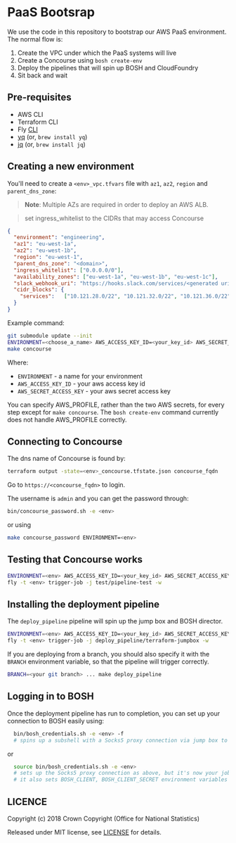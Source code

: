 # PaaS Bootsrap

We use the code in this repository to bootstrap our AWS PaaS environment. The normal flow is:

1. Create the VPC under which the PaaS systems will live
2. Create a Concourse using `bosh create-env`
3. Deploy the pipelines that will spin up BOSH and CloudFoundry
4. Sit back and wait

## Pre-requisites

- AWS CLI
- Terraform CLI
- Fly [CLI](https://concourse-ci.org/download.html)
- [yq](https://github.com/mikefarah/yq) (or, `brew install yq`)
- [jq](https://stedolan.github.io/jq/) (or, `brew install jq`)

## Creating a new environment

You'll need to create a `<env>_vpc.tfvars` file with `az1`, `az2`, `region` and `parent_dns_zone`:

> **Note**: Multiple AZs are required in order to deploy an AWS ALB.

> set ingress_whitelist to the CIDRs that may access Concourse

```json
{
  "environment": "engineering",
  "az1": "eu-west-1a",
  "az2": "eu-west-1b",
  "region": "eu-west-1",
  "parent_dns_zone": "<domain>",
  "ingress_whitelist": ["0.0.0.0/0"],
  "availability_zones": ["eu-west-1a", "eu-west-1b", "eu-west-1c"],
  "slack_webhook_uri": "https://hooks.slack.com/services/<generated uri>",
  "cidr_blocks": {
    "services":   ["10.121.28.0/22", "10.121.32.0/22", "10.121.36.0/22"],
  }
}
```

Example command:

```sh
git submodule update --init
ENVIRONMENT=<choose_a_name> AWS_ACCESS_KEY_ID=<your_key_id> AWS_SECRET_ACCESS_KEY=<your_secret_key>
make concourse
```

Where:

- `ENVIRONMENT` - a name for your environment
- `AWS_ACCESS_KEY_ID` - your aws access key id
- `AWS_SECRET_ACCESS_KEY` - your aws secret access key

You can specify AWS_PROFILE, rather than the two AWS secrets, for every step except for `make concourse`.
The `bosh create-env` command currently does not handle AWS_PROFILE correctly.

## Connecting to Concourse

The dns name of Concourse is found by:

```sh
terraform output -state=<env>_concourse.tfstate.json concourse_fqdn
```

Go to `https://<concourse_fqdn>` to login.

The username is `admin` and you can get the password through:

```sh
bin/concourse_password.sh -e <env>
```

or using

```sh
make concourse_password ENVIRONMENT=<env>
```

## Testing that Concourse works

```sh
ENVIRONMENT=<env> AWS_ACCESS_KEY_ID=<your_key_id> AWS_SECRET_ACCESS_KEY=<your_secret_key> make test_pipeline
fly -t <env> trigger-job -j test/pipeline-test -w
```

## Installing the deployment pipeline

The `deploy_pipeline` pipeline will spin up the jump box and BOSH director.

```sh
ENVIRONMENT=<env> AWS_ACCESS_KEY_ID=<your_key_id> AWS_SECRET_ACCESS_KEY=<your_secret_key> make deploy_pipeline
fly -t <env> trigger-job -j deploy_pipeline/terraform-jumpbox -w
```

If you are deploying from a branch, you should also specify it with the `BRANCH` environment variable, so that the pipeline will trigger correctly.

```sh
BRANCH=<your git branch> ... make deploy_pipeline
```


## Logging in to BOSH

Once the deployment pipeline has run to completion, you can set up your connection to BOSH easily using:

```sh
  bin/bosh_credentials.sh -e <env> -f
  # spins up a subshell with a Socks5 proxy connection via jump box to BOSH
```

or

```sh
  source bin/bosh_credentials.sh -e <env>
  # sets up the Socks5 proxy connection as above, but it's now your job to kill it
  # it also sets BOSH_CLIENT, BOSH_CLIENT_SECRET environment variables
```

## LICENCE

Copyright (c) 2018 Crown Copyright (Office for National Statistics)

Released under MIT license, see [LICENSE](LICENSE) for details.
